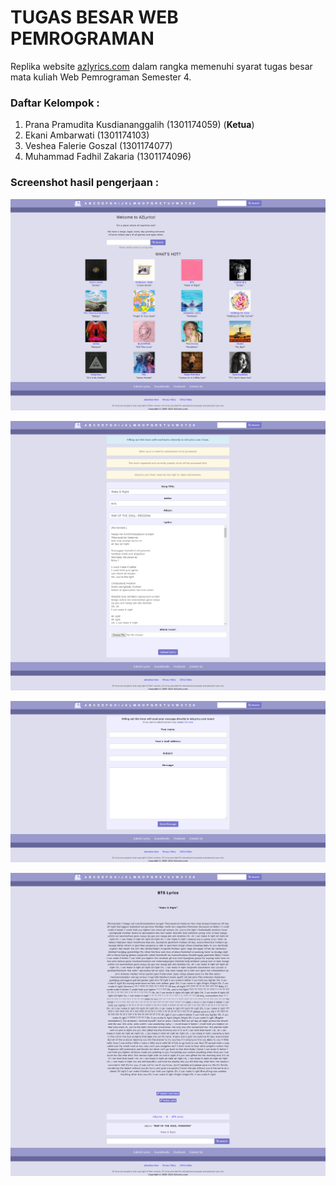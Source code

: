 # TUGAS BESAR WEB PEMROGRAMAN
Replika website [azlyrics.com](https://www.azlyrics.com/) dalam rangka memenuhi syarat tugas besar mata kuliah Web Pemrograman Semester 4.

### Daftar Kelompok :
1. Prana Pramudita Kusdiananggalih (1301174059) (**Ketua**)
2. Ekani Ambarwati (1301174103)
3. Veshea Falerie Goszal (1301174077)
4. Muhammad Fadhil Zakaria (1301174096)

### Screenshot hasil pengerjaan :

![Hasil pengerjaan 1](relative/path/to/./../../../assets/readme/1.png)

![Hasil pengerjaan 2](relative/path/to/./../../../assets/readme/2.png)

![Hasil pengerjaan 3](relative/path/to/./../../../assets/readme/3.png)

![Hasil pengerjaan 4](relative/path/to/./../../../assets/readme/4.png)